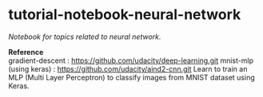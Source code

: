 # tutorial-notebook-neural-network
_Notebook for topics related to neural network._

__Reference__  
gradient-descent    : https://github.com/udacity/deep-learning.git
mnist-mlp (using keras) : https://github.com/udacity/aind2-cnn.git
   Learn to train an MLP (Multi Layer Perceptron) to classify images from MNIST dataset using Keras.

